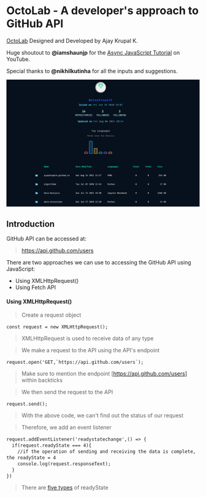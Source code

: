 # OctoLab - A developer's approach to GitHub API

[OctoLab](https://ajaykrupalk.github.io/octolab/) Designed and Developed by Ajay Krupal K. <br>

Huge shoutout to **@iamshaunjp** for the [Async JavaScript Tutorial](https://youtube.com/playlist?list=PL4cUxeGkcC9jx2TTZk3IGWKSbtugYdrlu) on YouTube. <br>

Special thanks to **@nikhilkutinha** for all the inputs and suggestions. <br>

<img src="Profile.JPG"> <br>

## Introduction 

GitHub API can be accessed at:
> https://api.github.com/users

There are two approaches we can use to accessing the GitHub API using JavaScript:
- Using XMLHttpRequest()
- Using Fetch API

####  Using XMLHttpRequest()

> Create a request object

``` 
const request = new XMLHttpRequest(); 
```

>  XMLHttpRequest is used to receive data of any type

>  We make a request to the API using the API's endpoint
```
request.open('GET,`https://api.github.com/users`);
```
> Make sure to mention the endpoint [https://api.github.com/users] within backticks

> We then send the request to the API
```
request.send();
```

> With the above code, we can't find out the status of our request

> Therefore, we add an event listener
```
request.addEventListener('readystatechange',() => {
  if(request.readyState === 4){ 
    //if the operation of sending and receiving the data is complete, the readyState = 4
    console.log(request.responseText);
  }
})
```
> There are [five types](https://developer.mozilla.org/en-US/docs/Web/API/XMLHttpRequest/readyState) of readyState
